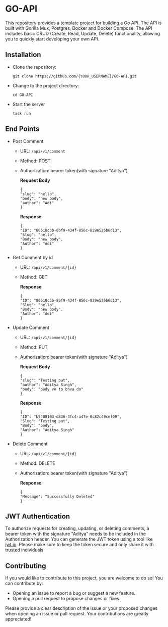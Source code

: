 # GO-API

This repository provides a template project for building a Go API. The API is built with Gorilla Mux, Postgres, Docker and Docker Compose. The API includes basic CRUD (Create, Read, Update, Delete) functionality, allowing you to quickly start developing your own API.

## Installation 

- Clone the repository: 
  ```
  git clone https://github.com/{YOUR_USERNAME}/GO-API.git
  ```
  
- Change to the project directory:
  ```
  cd GO-API
  ```

- Start the server
  ```
  task run 
  ```

## End Points

- Post Comment
  - URL: `/api/v1/comment`
  - Method: POST
  - Authorization: bearer token(with signature "Aditya")
  
    **Request Body**
    ```
    {
    "slug": "hello",
    "body": "new body",
    "author": "Adi"
    }
    ```

    **Response**
    ```
    {
    "ID": "80518c3b-8bf9-434f-856c-829e525b6d13",
    "Slug": "hello",
    "Body": "new body",
    "Author": "Adi"
    }
    ```

- Get Comment by id
  - URL: `/api/v1/comment/{id}`
  - Method: GET

    **Response**
    ```
    {
    "ID": "80518c3b-8bf9-434f-856c-829e525b6d13",
    "Slug": "hello",
    "Body": "new body",
    "Author": "Adi"
    }
    ```

- Update Comment
  - URL: `/api/v1/comment/{id}`
  - Method: PUT
  - Authorization: bearer token(with signature "Aditya")
  
    **Request Body**
    ```
    {
    "slug": "Testing put",
    "author": "Aditya Singh",
    "body": "body vo to bnva do"
    }
    ```

    **Response**
    ```
    {
    "ID": "b9408103-d836-4fc4-a47e-0c82c49cef09",
    "Slug": "Testing put",
    "Body": "body",
    "Author": "Aditya Singh"
    }
    ```

- Delete Comment
  - URL: `/api/v1/comment/{id}`
  - Method: DELETE
  - Authorization: bearer token(with signature "Aditya")
  
    **Response**
    ```
    {
    "Message": "Successfully Deleted"
    }
    ```

## JWT Authentication 

To authorize requests for creating, updating, or deleting comments, a bearer token with the signature "Aditya" needs to be included in the Authorization header. You can generate the JWT token using a tool like [jwt.io](https://jwt.io/). Please make sure to keep the token secure and only share it with trusted individuals.

## Contributing 

If you would like to contribute to this project, you are welcome to do so! You can contribute by:

- Opening an issue to report a bug or suggest a new feature.
- Opening a pull request to propose changes or fixes.

Please provide a clear description of the issue or your proposed changes when opening an issue or pull request. Your contributions are greatly appreciated!

